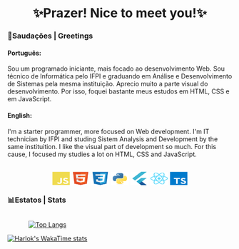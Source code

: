 <h1 align='center'>✨Prazer! Nice to meet you!✨</h1> 

### 🖖Saudações | Greetings
<h4>Português:</h4>
<p>Sou um programado iniciante, mais focado ao desenvolvimento Web. Sou técnico de Informática pelo IFPI e graduando em Análise e Desenvolvimento de Sistemas pela mesma instituição.     Aprecio muito a parte visual do desenvolvimento. Por isso, foquei bastante meus estudos em HTML, CSS e em JavaScript.</p>

<h4>English:</h4>
<p>I'm a starter programmer, more focused on Web development. I'm IT technician by IFPI and studing Sistem Analysis and Development by the same instituition. I like the visual part of development so much. For this cause, I focused my studies a lot on HTML, CSS and JavaScript.</p>

<div align='center'><br>
  <img align="center" alt="Joao-Js" height="30" width="40" src="https://raw.githubusercontent.com/devicons/devicon/master/icons/javascript/javascript-plain.svg">
  <img align="center" alt="Joao-HTML" height="30" width="40" src="https://raw.githubusercontent.com/devicons/devicon/master/icons/html5/html5-original.svg">
  <img align="center" alt="Joao-CSS" height="30" width="40" src="https://raw.githubusercontent.com/devicons/devicon/master/icons/css3/css3-original.svg">
  <img align="center" alt="Joao-Python" height="30" width="40" src="https://raw.githubusercontent.com/devicons/devicon/master/icons/python/python-original.svg">
  <img align="center" alt="Joao-Flutter" height="30" width="40" src="https://raw.githubusercontent.com/devicons/devicon/master/icons/flutter/flutter-original.svg">
  <img align="center" alt="Joao-React" height="30" width="40" src="https://raw.githubusercontent.com/devicons/devicon/master/icons/react/react-original.svg">
  <img align="center" alt="Joao-Typescript" height="30" width="40" src="https://raw.githubusercontent.com/devicons/devicon/master/icons/typescript/typescript-original.svg">
</div>

### 📊Estatos | Stats

<div align='center' style='display: inline-block'>
  <div>
  
  [![Top Langs](https://github-readme-stats.vercel.app/api/top-langs/?username=barbosa-jp&bg_color=00000000&text_color=ffffff&border_color=00000000&layout=donut)](https://github.com/anuraghazra/github-readme-stats)
  
  </div>
  <div>

  [![Harlok's WakaTime stats](https://github-readme-stats.vercel.app/api/wakatime?username=ffflabs)](https://github.com/anuraghazra/github-readme-stats)

  </div>

  
</div>

